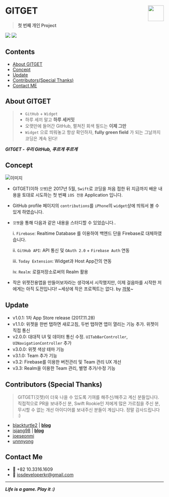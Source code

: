 # GITGET <img src = "https://github.com/fimuxd/GITGET/blob/master/GITGET/Assets.xcassets/GitgetLogo.imageset/noname-2.png?raw=true" width = 50 align = right>

> **첫 번째 개인 Project**

[<img src = "https://devimages-cdn.apple.com/app-store/marketing/guidelines/images/badge-download-on-the-app-store.svg">](https://itunes.apple.com/us/app/gitget/id1317170245?mt=8) [<img src = "https://devimages-cdn.apple.com/app-store/marketing/guidelines/images/badge-download-on-the-app-store-kr.svg">](https://itunes.apple.com/kr/app/gitget/id1317170245?mt=8)

## Contents
* [About GITGET](https://github.com/fimuxd/GITGET#about-gitget)
* [Concept](https://github.com/fimuxd/GITGET#concept)
* [Update](https://github.com/fimuxd/GITGET#update)
* [Contributors(Special Thanks)](https://github.com/fimuxd/GITGET#contributors-special-thanks)
* [Contact ME](https://github.com/fimuxd/GITGET#contact-me)

## About GITGET
> - `GitHub` + `Widget`
> - 하루 세끼 말고 **하루 세커밋**
> - 오랫만에 들어간 GitHub, 펼쳐진 회색 필드는 **이제 그만**
> - `Widget` 으로 띄워놓고 항상 확인하자, **fully green field** 가 되는 그날까지 코딩은 계속 된다!

***GITGET - 우리 GitHub, 푸르게 푸르게***

## Concept

![이미지](https://github.com/fimuxd/GITGET/blob/dev/Reference/ScreenShots/v.3.3%20-%20en%20-%20Simulator%20Screenshot%20_%2020171227.png?raw=true)

- GITGET(이하 `깃젯`)은 2017년 5월, `Swift`로 코딩을 처음 접한 뒤 지금까지 배운 내용을 토대로 시도하는 첫 번째 `iOS 전용` Application 입니다.
- GitHub profile 페이지의 `contributions`를 `iPhone`의 `widget`상에 띄워서 볼 수 있게 하였습니다.
- `깃젯`을 통해 다음과 같은 내용을 스터디할 수 있었습니다..

	i. `Firebase`: Realtime Database 를 이용하여 백엔드 단을 Firebase로 대체하였습니다.
	
	ii. `GitHub API`: API 통신 및 `OAuth 2.0` +  `Firebase Auth` 연동
	
	iii. `Today Extension`: Widget과 Host App간의 연동
	
	iv. `Realm`: 로컬저장소로써의 Realm 활용
	
- 작은 위젯전용앱을 만들어보자라는 생각에서 시작했지만, 이제 걸음마를 시작한 저에게는 아직 도전입니다! ~세상에 작은 프로젝트는 없다. by [까북](https://github.com/blackturtle2)~

## Update
- v1.0.1: 1차 App Store release (2017.11.28)
- v1.1.0: 위젯을 한번 탭하면 새로고침, 두번 탭하면 앱이 열리는 기능 추가. 위젯이 직접 통신
- v2.0.0: 대대적 UI 및 데이터 통신 수정. `UITabBarController`, `UINavigationController` 추가
- v3.0.0: 위젯 색상 테마 기능 
- v3.1.0: Team 추가 기능
- v3.2: Firebase를 이용한 버전관리 및 Team 관리 UX 개선
- v3.3: Realm을 이용한 Team 관리, 별명 추가/수정 기능

## Contributors (Special Thanks) 
> GITGET(깃젯)이 더욱 나을 수 있도록 기여를 해주신/해주고 계신 분들입니다. 직접적으로 PR을 보내주신 분, Swift Rookie인 저에게 많은 가르침을 주신 분, 무시할 수 없는 개선 아이디어를 보내주신 분들이 계십니다. 정말 감사드립니다 :)

- [blackturtle2](https://github.com/blackturtle2) | [**blog**](http://blackturtle2.net)
- [isjang98](https://github.com/isjang98) | [**blog**](https://medium.com/@zida.papa)
- [joeseonmi](https://github.com/joeseonmi)
- [unnnyong](https://github.com/unnnyong)

## Contact Me
- 📱 +82 10.3316.1609
- 📧 iosdeveloperkr@gmail.com

***
***Life is a game. Play it :)***

